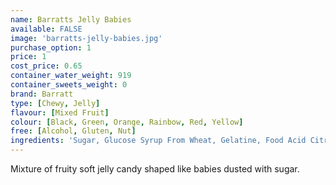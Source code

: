 ```yaml
---
name: Barratts Jelly Babies
available: FALSE
image: 'barratts-jelly-babies.jpg'
purchase_option: 1
price: 1
cost_price: 0.65
container_water_weight: 919
container_sweets_weight: 0
brand: Barratt
type: [Chewy, Jelly]
flavour: [Mixed Fruit]
colour: [Black, Green, Orange, Rainbow, Red, Yellow]
free: [Alcohol, Gluten, Nut]
ingredients: 'Sugar, Glucose Syrup From Wheat, Gelatine, Food Acid Citric Acid, Flavourings, Natural Colours (Anthocyanin, Curcumin, Capsanthin), Vegetable Concentrate, Maize Starch'
---
```

Mixture of fruity soft jelly candy shaped like babies dusted with sugar.
